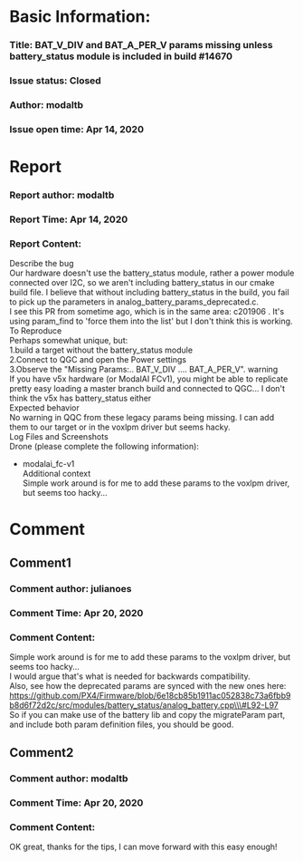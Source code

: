 # Basic Information:
### Title:  BAT_V_DIV and BAT_A_PER_V params missing unless battery_status module is included in build #14670 
### Issue status: Closed
### Author: modaltb
### Issue open time: Apr 14, 2020
# Report
### Report author: modaltb
### Report Time: Apr 14, 2020
### Report Content:   
Describe the bug    
Our hardware doesn't use the battery_status module, rather a power module connected over I2C, so we aren't including battery_status in our cmake build file.  I believe that without including battery_status in the build, you fail to pick up the parameters in analog_battery_params_deprecated.c.  
I see this PR from sometime ago, which is in the same area: c201906 .  It's using param_find to 'force them into the list' but I don't think this is working.  
To Reproduce    
Perhaps somewhat unique, but:  
1.build a target without the battery_status module  
2.Connect to QGC and open the Power settings  
3.Observe the "Missing Params:.. BAT_V_DIV .... BAT_A_PER_V". warning  
If you have v5x hardware (or ModalAI FCv1), you might be able to replicate pretty easy loading a master branch build and connected to QGC...  I don't think the v5x has battery_status either  
Expected behavior    
No warning in QQC from these legacy params being missing.  I can add them to our target or in the voxlpm driver but seems hacky.  
Log Files and Screenshots  
Drone (please complete the following information):  
- modalai_fc-v1  
Additional context    
Simple work around is for me to add these params to the voxlpm driver, but seems too hacky...  

# Comment
## Comment1
### Comment author: julianoes
### Comment Time: Apr 20, 2020
### Comment Content:   
    
Simple work around is for me to add these params to the voxlpm driver, but seems too hacky...    
I would argue that's what is needed for backwards compatibility.  
Also, see how the deprecated params are synced with the new ones here:    
https://github.com/PX4/Firmware/blob/6e18cb85b1911ac052838c73a6fbb9b8d6f72d2c/src/modules/battery_status/analog_battery.cpp\\\#L92-L97  
So if you can make use of the battery lib and copy the migrateParam part, and include both param definition files, you should be good.  

## Comment2
### Comment author: modaltb
### Comment Time: Apr 20, 2020
### Comment Content:   
OK great, thanks for the tips, I can move forward with this easy enough!  
